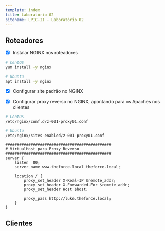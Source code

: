 ```yaml
---
template: index
title: Laboratório 02
sitename: LPIC-II - Laboratório 02
---
```


## Roteadores

* [X] Instalar NGINX nos roteadores

```bash
# CentOS
yum install -y nginx

# Ubuntu
apt install -y nginx
```

* [X] Configurar site padrão no NGINX



* [X] Configurar proxy reverso no NGINX, apontando para os Apaches nos clientes

```bash
# CentOS
/etc/nginx/conf.d/z-001-proxy01.conf

# Ubuntu
/etc/nginx/sites-enabled/z-001-proxy01.conf
```

```nginx
##############################################
# VirtualHost para Proxy Reverso
##############################################
server {
    listen  80;
    server_name www.theforce.local theforce.local;
    
    location / {
        proxy_set_header X-Real-IP $remote_addr;
        proxy_set_header X-Forwarded-For $remote_addr;
        proxy_set_header Host $host;

        proxy_pass http://luke.theforce.local;
    }
}
```


## Clientes
